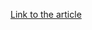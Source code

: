 [Link to the article](https://www.fortinet.com/blog/threat-research/remcos-a-new-rat-in-the-wild-2.html)
